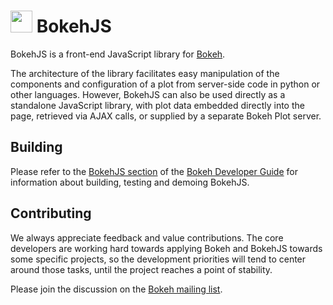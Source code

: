 <img src="http://i.imgur.com/TMKcgIV.png" width="35" height="35"> BokehJS
=========================================================================

BokehJS is a front-end JavaScript library for [Bokeh](http://github.com/ContinuumIO/bokeh).

The architecture of the library facilitates easy manipulation of the components
and configuration of a plot from server-side code in python or other languages.
However, BokehJS can also be used directly as a standalone JavaScript library,
with plot data embedded directly into the page, retrieved via AJAX calls, or
supplied by a separate Bokeh Plot server.

Building
--------

Please refer to the [BokehJS section](http://bokeh.pydata.org/docs/dev_guide.html#bokehjs)
of the [Bokeh Developer Guide](http://bokeh.pydata.org/docs/dev_guide.html)
for information about building, testing and demoing BokehJS.

Contributing
------------

We always appreciate feedback and value contributions.  The core developers are
working hard towards applying Bokeh and BokehJS towards some specific projects,
so the development priorities will tend to center around those tasks, until the
project reaches a point of stability.

Please join the discussion on the [Bokeh mailing list](https://groups.google.com/a/continuum.io/forum/#!forum/bokeh).

